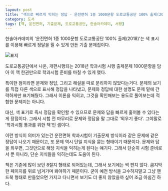 ```yaml
---
layout: post
title: "색으로 빠르게 익히는 정답 - 운전면허 1종 1000문항 도로교통공단 100% 출제(2018)"
category: 도서
tags: [책, 운전면허, 기출문제, 도로교통공단, 한솔아카데미, 서평]
---
```


한솔아카데미의 '운전면허 1종 1000문항 도로교통공단 100% 출제(2018)'는
색 표시를 이용해 빠르게 정달을 욀 수 있게 만든 기출 문제집이다.

![표지](https://lh3.googleusercontent.com/Rc2o-y2G_ctUECvwkSixwxgpcCNhV1zRMYBrMHzD1NvZJJYtJKDTmlhdNO5Q3uXePW15foYCrK5ctg=s480)

도로교통공단에서 나온,
개편시행되는 2018년 학과시험 시행 출제문제 1000문항을 담아
이 책 한권만으로 학과시험 준비를 마칠 수 있게 했다.

특이한 점이라면 문제와 정답, 그리고 해설을 따로 분리하지 않았다는거다.
문제의 보기를 직접 다른 색으로 표시해 정답을 나타냈고,
문제와 정답에 대한 설명도 문제 밑에 간략하게만 표기해뒀다.
그래서 이론을 익히고, 그것을 확인해보는 용도로 풀어보는데 적합한 문제지는 아니다.

대신, 색 표기로 즉시 정답을 확인할 수 있으므로
문제와 답을 빠르게 훑어볼 수 있다는게 장점이다.
그래서 시험 전 마무리로 문제와 정답을 말 그대로 '외우기 좋다'.
그야말로 '학과시험 통과를 위한 책'인 셈이다.

이런 방식이 의미가 있는건
운전면허 학과시험이 기출문제 방식이라
같은 문제에 같은 정답이 나오기 때문이고,
또 문제 역시 단일 지식을 묻는 형태이기 때문이다.
문제와 답을 외우면, 그것만으로 해당 지식을 익히는게 된다는 얘기다.
그래서 단순히 시험 준비로서 뿐 아니라, 단순 지식들을 익히는데도 도움이 된다.

책은 기존에 많이 보던 8절지 형태로 되어있는데,
그래서 보기에는 썩 편치 않다.
큼지막한 페이지를 위로 넘겨가며 봐야하기 때문이다.
굳이 예전 방식을 고수하지말고 그냥 핸드북 형태로 만들었으면
가지고 다니면서 보기도 더 좋지 않았을까 싶어 조금 아쉽긴 하다.
